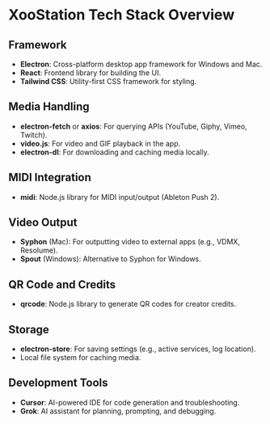 # XooStation Tech Stack Overview

## Framework
- **Electron**: Cross-platform desktop app framework for Windows and Mac.
- **React**: Frontend library for building the UI.
- **Tailwind CSS**: Utility-first CSS framework for styling.

## Media Handling
- **electron-fetch** or **axios**: For querying APIs (YouTube, Giphy, Vimeo, Twitch).
- **video.js**: For video and GIF playback in the app.
- **electron-dl**: For downloading and caching media locally.

## MIDI Integration
- **midi**: Node.js library for MIDI input/output (Ableton Push 2).

## Video Output
- **Syphon** (Mac): For outputting video to external apps (e.g., VDMX, Resolume).
- **Spout** (Windows): Alternative to Syphon for Windows.

## QR Code and Credits
- **qrcode**: Node.js library to generate QR codes for creator credits.

## Storage
- **electron-store**: For saving settings (e.g., active services, log location).
- Local file system for caching media.

## Development Tools
- **Cursor**: AI-powered IDE for code generation and troubleshooting.
- **Grok**: AI assistant for planning, prompting, and debugging.